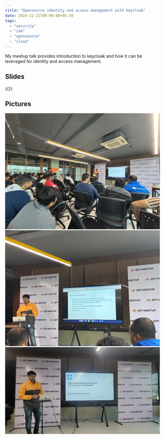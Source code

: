 ```yaml
---
title: "Opensource identity and access management with Keycloak"
date: 2024-12-21T00:00:00+05:30
tags:
  - "security"
  - "iam"
  - "opensource"
  - "cloud"
---
```


<!-- markdownlint-disable-file MD033 -->

My meetup talk provides introduction to keycloak and how it can be
leveraged for identity and access management.

<!--more-->

## Slides

{{<slideshare oNEKUUYN7rryOn>}}

## Pictures

![cncf_meetup_keycloak_1](/meetup_pics/cncf_meetup_keycloak_1.jpeg)
![cncf_meetup_keycloak_2](/meetup_pics/cncf_meetup_keycloak_2.jpeg)
![cncf_meetup_keycloak_3](/meetup_pics/cncf_meetup_keycloak_3.jpeg)
